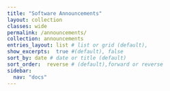 ```yaml
---
title: "Software Announcements"
layout: collection
classes: wide
permalink: /announcements/
collection: announcements 
entries_layout: list # list or grid (default),
show_excerpts:  true #(default), false
sort_by: date # date or title (default)
sort_order:  reverse # (default),forward or reverse
sidebar:
  nav: "docs"
---
```




